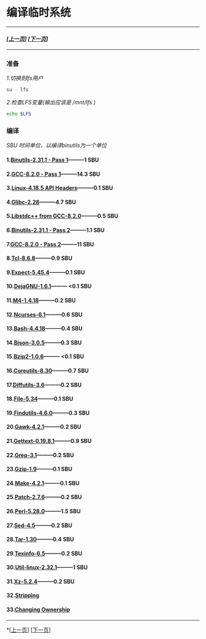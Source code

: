 # 编译临时系统
------------------------------------------------
#### *[[上一页](001-prepare-host-system.md)] [[下一页](003-build-lfs-system.md)]*
------------------------------------------------
### 准备
*1.切换到lfs用户*
```bash
su - lfs
```
*2.检查LFS变量(输出应该是 /mnt/lfs )*
```bash
echo $LFS
```
### 编译
*SBU 时间单位，以编译binutils为一个单位*
#### 1.[Binutils-2.31.1 - Pass 1](tmp-system/001-binutils-pass1.md)———1 SBU
#### 2.[GCC-8.2.0 - Pass 1](tmp-system/002-gcc-pass1.md)———14.3 SBU
#### 3.[Linux-4.18.5 API Headers](tmp-system/003-linux-header.md)———0.1 SBU
#### 4.[Glibc-2.28](tmp-system/004-glibc.md)———4.7 SBU
#### 5.[Libstdc++ from GCC-8.2.0](tmp-system/005-libstdc++.md)———0.5 SBU
#### 6.[Binutils-2.31.1 - Pass 2](tmp-system/006-binutils-paas2.md)———1.1 SBU
#### 7.[GCC-8.2.0 - Pass 2](tmp-system/007-gcc-pass2.md)———11 SBU
#### 8.[Tcl-8.6.8](tmp-system/008-tcl.md)———0.9 SBU
#### 9.[Expect-5.45.4](tmp-system/009-expect.md)———0.1 SBU
#### 10.[DejaGNU-1.6.1](tmp-system/010-dejagnu.md)——— <0.1 SBU
#### 11.[M4-1.4.18](tmp-system/011-m4.md)———0.2 SBU
#### 12.[Ncurses-6.1](tmp-system/012-ncurses.md)———0.6 SBU
#### 13.[Bash-4.4.18](tmp-system/013-bash.md)———0.4 SBU
#### 14.[Bison-3.0.5](tmp-system/014-bison.md)———0.3 SBU
#### 15.[Bzip2-1.0.6](tmp-system/015-bzip.md)——— <0.1 SBU
#### 16.[Coreutils-8.30](tmp-system/016-coreutils.md)———0.7 SBU
#### 17.[Diffutils-3.6](tmp-system/017-diffutils.md)———0.2 SBU
#### 18.[File-5.34](tmp-system/018-file.md)———0.1 SBU
#### 19.[Findutils-4.6.0](tmp-system/019-findutils.md)———0.3 SBU
#### 20.[Gawk-4.2.1](tmp-system/020-gawk.md)———0.2 SBU
#### 21.[Gettext-0.19.8.1](tmp-system/021-gettext.md)———0.9 SBU
#### 22.[Grep-3.1](tmp-system/022-grep.md)———0.2 SBU
#### 23.[Gzip-1.9](tmp-system/023-gzip.md)———0.1 SBU
#### 24.[Make-4.2.1](tmp-system/024-make.md)———0.1 SBU
#### 25.[Patch-2.7.6](tmp-system/025-patch.md)———0.2 SBU
#### 26.[Perl-5.28.0](tmp-system/026-perl.md)———1.5 SBU
#### 27.[Sed-4.5](tmp-system/027-sed.md)———0.2 SBU
#### 28.[Tar-1.30](tmp-system/028-tar.md)———0.4 SBU
#### 29.[Texinfo-6.5](tmp-system/029-texinfo.md)———0.2 SBU
#### 30.[Util-linux-2.32.1](tmp-system/030-util.md)———1 SBU
#### 31.[Xz-5.2.4](tmp-system/031-xz.com)———0.2 SBU
#### 32.[Stripping](tmp-system/032-stripping.md)
#### 33.[Changing Ownership](tmp-system/033-change-ownership.md)
------------------------------------------------
*[[上一页](001-prepare-host-system.md)]  [[下一页](003-build_lfs-system.md)]
